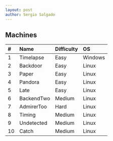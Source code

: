 ```yaml
---
layout: post
author: Sergio Salgado
---
```


## [](#header-2)Machines

| #  |        Name            |  Difficulty      |  OS    |
|:---|:-----------------------|:-----------------|:-------|
| 1  | Timelapse              | Easy             | Windows|
| 2  | Backdoor               | Easy             | Linux  |
| 3  | Paper                  | Easy             | Linux  |
| 4  | Pandora                | Easy             | Linux  |
| 5  | Late                   | Easy             | Linux  |
| 6  | BackendTwo             | Medium           | Linux  |
| 7  | AdmirerToo             | Hard             | Linux  |
| 8  | Timing                 | Medium           | Linux  |
| 9  | Undetected             | Medium           | Linux  |
| 10 | Catch                  | Medium           | Linux  |
